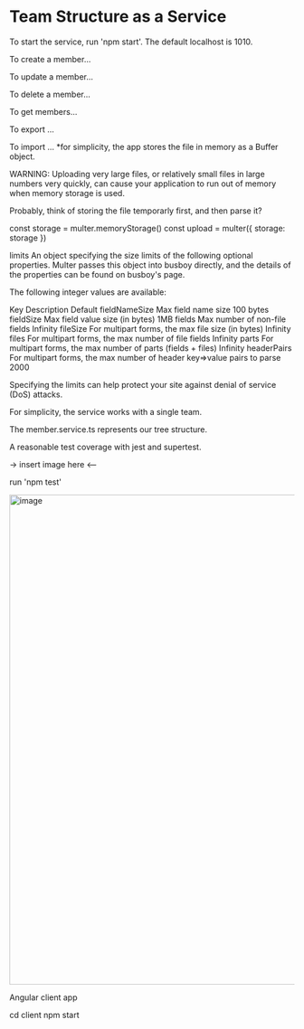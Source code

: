 # Team Structure as a Service

To start the service, run 'npm start'. The default localhost is 1010.

To create a member...

To update a member...

To delete a member...

To get members...

To export ...

To import ... \*for simplicity, the app stores the file in memory as a Buffer object.

WARNING: Uploading very large files, or relatively small files in large numbers very quickly, can cause your application to run out of memory when memory storage is used.

Probably, think of storing the file temporarly first, and then parse it?

const storage = multer.memoryStorage()
const upload = multer({ storage: storage })

limits
An object specifying the size limits of the following optional properties. Multer passes this object into busboy directly, and the details of the properties can be found on busboy's page.

The following integer values are available:

Key Description Default
fieldNameSize Max field name size 100 bytes
fieldSize Max field value size (in bytes) 1MB
fields Max number of non-file fields Infinity
fileSize For multipart forms, the max file size (in bytes) Infinity
files For multipart forms, the max number of file fields Infinity
parts For multipart forms, the max number of parts (fields + files) Infinity
headerPairs For multipart forms, the max number of header key=>value pairs to parse 2000

Specifying the limits can help protect your site against denial of service (DoS) attacks.

For simplicity, the service works with a single team.

The member.service.ts represents our tree structure.

A reasonable test coverage with jest and supertest.

-> insert image here <--

run 'npm test'

<img width="867" alt="image" src="https://user-images.githubusercontent.com/9366962/184987597-ffc757bd-330a-49dc-8d64-f782f42cb19f.png">

Angular client app

cd client
npm start
